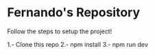 # Fernando's Repository

Follow the steps to setup the project!

1.- Clone this repo
2.- npm install 
3.- npm run dev
